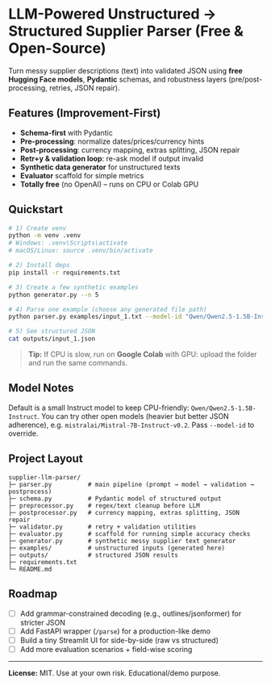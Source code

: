 # LLM-Powered Unstructured → Structured Supplier Parser (Free & Open-Source)

Turn messy supplier descriptions (text) into validated JSON using **free Hugging Face models**, 
**Pydantic** schemas, and robustness layers (pre/post-processing, retries, JSON repair).

## Features (Improvement-First)
-  **Schema-first** with Pydantic
-  **Pre-processing**: normalize dates/prices/currency hints
-  **Post-processing**: currency mapping, extras splitting, JSON repair
-  **Retr+y & validation loop**: re-ask model if output invalid
-  **Synthetic data generator** for unstructured texts
-  **Evaluator** scaffold for simple metrics
-  **Totally free** (no OpenAI) – runs on CPU or Colab GPU

## Quickstart
```bash
# 1) Create venv 
python -m venv .venv
# Windows: .venv\Scripts\activate
# macOS/Linux: source .venv/bin/activate

# 2) Install deps
pip install -r requirements.txt

# 3) Create a few synthetic examples
python generator.py --n 5

# 4) Parse one example (choose any generated file path)
python parser.py examples/input_1.txt --model-id "Qwen/Qwen2.5-1.5B-Instruct"

# 5) See structured JSON
cat outputs/input_1.json
```

> **Tip:** If CPU is slow, run on **Google Colab** with GPU: upload the folder and run the same commands.

## Model Notes
Default is a small Instruct model to keep CPU-friendly: `Qwen/Qwen2.5-1.5B-Instruct`.
You can try other open models (heavier but better JSON adherence), e.g. `mistralai/Mistral-7B-Instruct-v0.2`.
Pass `--model-id` to override.

## Project Layout
```
supplier-llm-parser/
├─ parser.py          # main pipeline (prompt → model → validation → postprocess)
├─ schema.py          # Pydantic model of structured output
├─ preprocessor.py    # regex/text cleanup before LLM
├─ postprocessor.py   # currency mapping, extras splitting, JSON repair
├─ validator.py       # retry + validation utilities
├─ evaluator.py       # scaffold for running simple accuracy checks
├─ generator.py       # synthetic messy supplier text generator
├─ examples/          # unstructured inputs (generated here)
├─ outputs/           # structured JSON results
├─ requirements.txt
└─ README.md
```

## Roadmap
- [ ] Add grammar-constrained decoding (e.g., outlines/jsonformer) for stricter JSON
- [ ] Add FastAPI wrapper (`/parse`) for a production-like demo
- [ ] Build a tiny Streamlit UI for side-by-side (raw vs structured)
- [ ] Add more evaluation scenarios + field-wise scoring

---

**License:** MIT. Use at your own risk. Educational/demo purpose.
